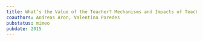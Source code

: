 ```yaml
---
title: What’s the Value of the Teacher? Mechanisms and Impacts of Teacher Absenteeism on Student Achievement
coauthors: Andreas Aron, Valentina Paredes
pubstatus: mimeo
pubdate: 2015
---
```


